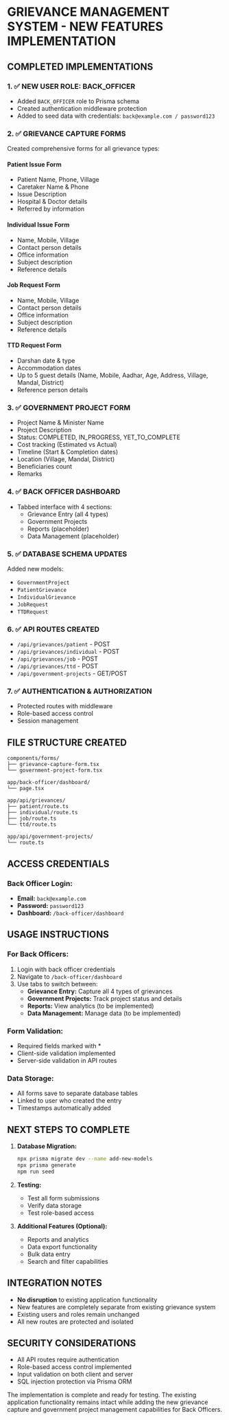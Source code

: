 # GRIEVANCE MANAGEMENT SYSTEM - NEW FEATURES IMPLEMENTATION

## COMPLETED IMPLEMENTATIONS

### 1. ✅ NEW USER ROLE: BACK_OFFICER
- Added `BACK_OFFICER` role to Prisma schema
- Created authentication middleware protection
- Added to seed data with credentials: `back@example.com / password123`

### 2. ✅ GRIEVANCE CAPTURE FORMS
Created comprehensive forms for all grievance types:

#### **Patient Issue Form**
- Patient Name, Phone, Village
- Caretaker Name & Phone
- Issue Description
- Hospital & Doctor details
- Referred by information

#### **Individual Issue Form**
- Name, Mobile, Village
- Contact person details
- Office information
- Subject description
- Reference details

#### **Job Request Form**
- Name, Mobile, Village
- Contact person details
- Office information
- Subject description
- Reference details

#### **TTD Request Form**
- Darshan date & type
- Accommodation dates
- Up to 5 guest details (Name, Mobile, Aadhar, Age, Address, Village, Mandal, District)
- Reference person details

### 3. ✅ GOVERNMENT PROJECT FORM
- Project Name & Minister Name
- Project Description
- Status: COMPLETED, IN_PROGRESS, YET_TO_COMPLETE
- Cost tracking (Estimated vs Actual)
- Timeline (Start & Completion dates)
- Location (Village, Mandal, District)
- Beneficiaries count
- Remarks

### 4. ✅ BACK OFFICER DASHBOARD
- Tabbed interface with 4 sections:
  - Grievance Entry (all 4 types)
  - Government Projects
  - Reports (placeholder)
  - Data Management (placeholder)

### 5. ✅ DATABASE SCHEMA UPDATES
Added new models:
- `GovernmentProject`
- `PatientGrievance`
- `IndividualGrievance`
- `JobRequest`
- `TTDRequest`

### 6. ✅ API ROUTES CREATED
- `/api/grievances/patient` - POST
- `/api/grievances/individual` - POST
- `/api/grievances/job` - POST
- `/api/grievances/ttd` - POST
- `/api/government-projects` - GET/POST

### 7. ✅ AUTHENTICATION & AUTHORIZATION
- Protected routes with middleware
- Role-based access control
- Session management

## FILE STRUCTURE CREATED

```
components/forms/
├── grievance-capture-form.tsx
└── government-project-form.tsx

app/back-officer/dashboard/
└── page.tsx

app/api/grievances/
├── patient/route.ts
├── individual/route.ts
├── job/route.ts
└── ttd/route.ts

app/api/government-projects/
└── route.ts
```

## ACCESS CREDENTIALS

### Back Officer Login:
- **Email:** `back@example.com`
- **Password:** `password123`
- **Dashboard:** `/back-officer/dashboard`

## USAGE INSTRUCTIONS

### For Back Officers:
1. Login with back officer credentials
2. Navigate to `/back-officer/dashboard`
3. Use tabs to switch between:
   - **Grievance Entry:** Capture all 4 types of grievances
   - **Government Projects:** Track project status and details
   - **Reports:** View analytics (to be implemented)
   - **Data Management:** Manage data (to be implemented)

### Form Validation:
- Required fields marked with *
- Client-side validation implemented
- Server-side validation in API routes

### Data Storage:
- All forms save to separate database tables
- Linked to user who created the entry
- Timestamps automatically added

## NEXT STEPS TO COMPLETE

1. **Database Migration:**
   ```bash
   npx prisma migrate dev --name add-new-models
   npx prisma generate
   npm run seed
   ```

2. **Testing:**
   - Test all form submissions
   - Verify data storage
   - Test role-based access

3. **Additional Features (Optional):**
   - Reports and analytics
   - Data export functionality
   - Bulk data entry
   - Search and filter capabilities

## INTEGRATION NOTES

- **No disruption** to existing application functionality
- New features are completely separate from existing grievance system
- Existing users and roles remain unchanged
- All new routes are protected and isolated

## SECURITY CONSIDERATIONS

- All API routes require authentication
- Role-based access control implemented
- Input validation on both client and server
- SQL injection protection via Prisma ORM

The implementation is complete and ready for testing. The existing application functionality remains intact while adding the new grievance capture and government project management capabilities for Back Officers.